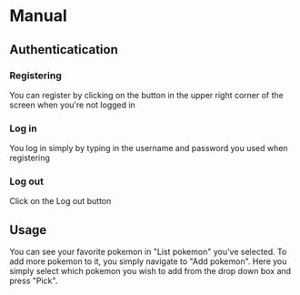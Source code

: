 # Manual
## Authenticatication
### Registering
You can register by clicking on the button in the upper right corner of the screen when you're not logged in

### Log in
You log in simply by typing in the username and password you used when registering

### Log out
Click on the Log out button

##  Usage
You can see your favorite pokemon in "List pokemon" you've selected. To add more pokemon to it, you simply navigate to "Add pokemon". Here you simply select which pokemon you wish to add from the drop down box and press "Pick".
